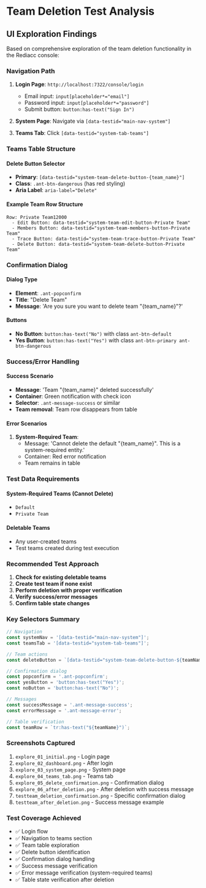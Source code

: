 # Team Deletion Test Analysis

## UI Exploration Findings

Based on comprehensive exploration of the team deletion functionality in the Rediacc console:

### Navigation Path
1. **Login Page**: `http://localhost:7322/console/login`
   - Email input: `input[placeholder*="email"]`
   - Password input: `input[placeholder*="password"]`
   - Submit button: `button:has-text("Sign In")`

2. **System Page**: Navigate via `[data-testid="main-nav-system"]`

3. **Teams Tab**: Click `[data-testid="system-tab-teams"]`

### Teams Table Structure

#### Delete Button Selector
- **Primary**: `[data-testid="system-team-delete-button-{team_name}"]`
- **Class**: `.ant-btn-dangerous` (has red styling)
- **Aria Label**: `aria-label="Delete"`

#### Example Team Row Structure
```
Row: Private Team12000
  - Edit Button: data-testid="system-team-edit-button-Private Team"
  - Members Button: data-testid="system-team-members-button-Private Team"  
  - Trace Button: data-testid="system-team-trace-button-Private Team"
  - Delete Button: data-testid="system-team-delete-button-Private Team"
```

### Confirmation Dialog

#### Dialog Type
- **Element**: `.ant-popconfirm`
- **Title**: "Delete Team"
- **Message**: 'Are you sure you want to delete team "{team_name}"?'

#### Buttons
- **No Button**: `button:has-text("No")` with class `ant-btn-default`
- **Yes Button**: `button:has-text("Yes")` with class `ant-btn-primary ant-btn-dangerous`

### Success/Error Handling

#### Success Scenario
- **Message**: 'Team "{team_name}" deleted successfully'
- **Container**: Green notification with check icon
- **Selector**: `.ant-message-success` or similar
- **Team removal**: Team row disappears from table

#### Error Scenarios
1. **System-Required Team**: 
   - Message: 'Cannot delete the default "{team_name}". This is a system-required entity.'
   - Container: Red error notification
   - Team remains in table

### Test Data Requirements

#### System-Required Teams (Cannot Delete)
- `Default`
- `Private Team`

#### Deletable Teams
- Any user-created teams
- Test teams created during test execution

### Recommended Test Approach

1. **Check for existing deletable teams**
2. **Create test team if none exist**
3. **Perform deletion with proper verification**
4. **Verify success/error messages**
5. **Confirm table state changes**

### Key Selectors Summary

```typescript
// Navigation
const systemNav = '[data-testid="main-nav-system"]';
const teamsTab = '[data-testid="system-tab-teams"]';

// Team actions
const deleteButton = `[data-testid="system-team-delete-button-${teamName}"]`;

// Confirmation dialog
const popconfirm = '.ant-popconfirm';
const yesButton = 'button:has-text("Yes")';
const noButton = 'button:has-text("No")';

// Messages
const successMessage = '.ant-message-success';
const errorMessage = '.ant-message-error';

// Table verification
const teamRow = `tr:has-text("${teamName}")`;
```

### Screenshots Captured
1. `explore_01_initial.png` - Login page
2. `explore_02_dashboard.png` - After login
3. `explore_03_system_page.png` - System page
4. `explore_04_teams_tab.png` - Teams tab
5. `explore_05_delete_confirmation.png` - Confirmation dialog
6. `explore_06_after_deletion.png` - After deletion with success message
7. `testteam_deletion_confirmation.png` - Specific confirmation dialog
8. `testteam_after_deletion.png` - Success message example

### Test Coverage Achieved
- ✅ Login flow
- ✅ Navigation to teams section  
- ✅ Team table exploration
- ✅ Delete button identification
- ✅ Confirmation dialog handling
- ✅ Success message verification
- ✅ Error message verification (system-required teams)
- ✅ Table state verification after deletion